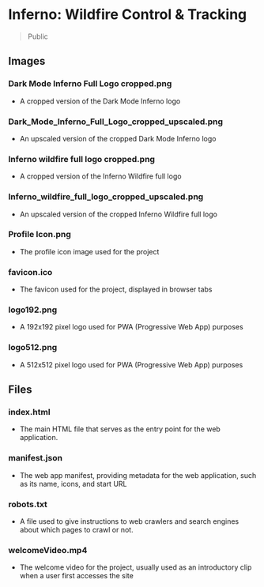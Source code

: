# Inferno: Wildfire Control & Tracking
> Public

## Images
### Dark Mode Inferno Full Logo cropped.png
- A cropped version of the Dark Mode Inferno logo

### Dark_Mode_Inferno_Full_Logo_cropped_upscaled.png
- An upscaled version of the cropped Dark Mode Inferno logo

### Inferno wildfire full logo cropped.png
- A cropped version of the Inferno Wildfire full logo

### Inferno_wildfire_full_logo_cropped_upscaled.png
- An upscaled version of the cropped Inferno Wildfire full logo

### Profile Icon.png
- The profile icon image used for the project

### favicon.ico
- The favicon used for the project, displayed in browser tabs

### logo192.png
- A 192x192 pixel logo used for PWA (Progressive Web App) purposes

### logo512.png
- A 512x512 pixel logo used for PWA (Progressive Web App) purposes

## Files
### index.html
- The main HTML file that serves as the entry point for the web application.

### manifest.json
- The web app manifest, providing metadata for the web application, such as its name, icons, and start URL

### robots.txt
- A file used to give instructions to web crawlers and search engines about which pages to crawl or not.

### welcomeVideo.mp4
- The welcome video for the project, usually used as an introductory clip when a user first accesses the site

